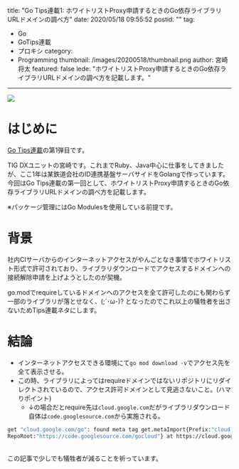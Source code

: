 title: "Go Tips連載1: ホワイトリストProxy申請するときのGo依存ライブラリURLドメインの調べ方"
date: 2020/05/18 09:55:52
postid: ""
tag:
  - Go
  - GoTips連載
  - プロキシ
category:
  - Programming
thumbnail: /images/20200518/thumbnail.png
author: 宮崎将太
featured: false
lede: "ホワイトリストProxy申請するときのGo依存ライブラリURLドメインの調べ方を記載します。"
---

<img src="/images/20200518/Go-Logo_LightBlue.png" class="img-small-size">

# はじめに

[Go Tips連載](/tags/GoTips連載/)の第1弾目です。

TIG DXユニットの宮崎です。これまでRuby、Java中心に仕事をしてきましたが、ここ1年は某鉄道会社のID連携基盤サーバサイドをGolangで作っています。今回はGo Tips連載の第一回として、ホワイトリストProxy申請するときのGo依存ライブラリURLドメインの調べ方を記載します。

※パッケージ管理にはGo Modulesを使用している前提です。

# 背景
社内CIサーバからのインターネットアクセスがやんごとなき事情でホワイトリスト形式で許可されており、ライブラリダウンロードでアクセスするドメインへの接続解除申請を上げようとしたのが契機。

go.modでrequireしているドメインへのアクセスを全て許可したのにも関わらず一部のライブラリが落とせなく、(;´･ω･)? となったのでこれ以上の犠牲者を出さないためTips連載ネタにします。


# 結論

* インターネットアクセスできる環境にて`go mod download -v`でアクセス先を全て表示させる。
* この時、ライブラリによってはrequireドメインではないリポジトリにリダイレクトされているので、アクセス許可ドメインとして見逃さないこと。(ハマりポイント)　
  * ↓の場合だとrequire先は`cloud.google.com`だがライブラリダウンロード自体は`code.googlesource.com`から実施される。

```bash
get "cloud.google.com/go": found meta tag get.metaImport{Prefix:"cloud.google.com/go", VCS:"git",
RepoRoot:"https://code.googlesource.com/gocloud"} at https://cloud.google.com/go?go-get=1
```

<br>
この記事で少しでも犠牲者が減ることを祈っています。
